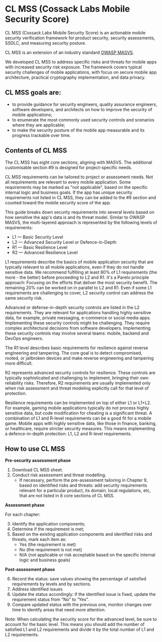 # CL MSS (Cossack Labs Mobile Security Score)
CL MSS (Cossack Labs Mobile Security Score) is an actionable mobile security verification framework for product security, security assessments, SSDLC, and measuring security posture.

CL MSS is an extension of an industry standard [OWASP MASVS](https://mas.owasp.org/MASVS/).

We developed CL MSS to address specific risks and threats for mobile apps with increased security risk exposure. The framework covers typical security challenges of mobile applications, with focus on secure mobile app architecture, practical cryptography implementation, and data privacy.

## CL MSS goals are:

- to provide guidance for security engineers, quality assurance engineers, software developers, and architects on how to improve the security of mobile applications;
- to enumerate the most commonly used security controls and scenarios where they are applicable;
- to make the security posture of the mobile app measurable and its progress trackable over time.

## Contents of CL MSS

The CL MSS has eight core sections, aligning with MASVS. The additional customisable section #9 is designed for project-specific needs. 

CL MSS requirements can be tailored to project or assessment needs. Not all requirements are relevant to every mobile application. Some requirements may be marked as "not applicable", based on the specific internal logic and business goals. If the app has unique security requirements not listed in CL MSS, they can be added to the #9 section and counted toward the mobile security score of the app.

This guide breaks down security requirements into several levels based on how sensitive the app's data is and its threat model. Similar to OWASP MASVS, the multi-layered approach is represented by the following levels of requirements: 

- L1 — Basic Security Level
- L2 — Advanced Security Level or Defence-in-Depth
- R1 — Basic Resilience Level
- R2 — Advanced Resilience Level

L1 requirements describe the basics of mobile application security that are typically relevant to all mobile applications, even if they do not handle sensitive data. We recommend fulfilling at least 80% of L1 requirements (the more - the better) before proceeding to L2 and R1. It's a Pareto principle approach: Focusing on the efforts that deliver the most security benefit. The remaining 20% can be worked on in parallel to L2 and R1. Even if some L1 requirements are challenging to cover, L2 security control can address the same security risk.

Advanced or defense-in-depth security controls are listed in the L2 requirements. They are relevant for applications handling highly sensitive data, for example, private messaging, e-commerce or social media apps. Implementing these security controls might be challenging. They require complex architectural decisions from software developers. Implementing these security controls may involve several teams: mobile, backend and DevOps engineers.

The R1 level describes basic requirements for resilience against reverse engineering and tampering. The core goal is to detect compromised, rooted, or jailbroken devices and make reverse engineering and tampering more difficult.

R2 represents advanced security controls for resilience. These controls are typically sophisticated and challenging to implement, bringing their own reliability risks. Therefore, R2 requirements are usually implemented only when risk assessment and threat modeling explicitly call for that level of protection.

Resilience requirements can be implemented on top of either L1 or L1+L2. For example, gaming mobile applications typically do not process highly sensitive data, but code modification for cheating is a significant threat. A combination of L1 and R-level requirements can be a good fit for a mobile game. Mobile apps with highly sensitive data, like those in finance, banking, or healthcare, require stricter security measures. This means implementing a defence-in-depth protection: L1, L2 and R-level requirements.

## How to use CL MSS

**Pre-security assessment phase**

1. Download CL MSS sheet. 
2. Conduct risk assessment and threat modelling. 
    * If necessary, perform the pre-assessment tailoring in Chapter 9, based on identified risks and threats: add security requirements relevant for a particular product, its domain, local regulations, etc, that are not listed in 8 core sections of CL MSS.       

**Assessment phase**

For each chapter: 

3. Identify the application components; 
4. Determine if the requirement is met; 
5. Based on the existing application components and identified risks and threats, mark each item as:
    * Yes (the requirement is met) 
    * No (the requirement is not met) 
    * N/A (not applicable or risk acceptable based on the specific internal logic and business goals)

**Post-assessment phase**

6. Record the status: save values showing the percentage of satisfied requirements by levels and by sections. 
7. Address identified issues 
8. Update the status accordingly: if the identified issue is fixed, update the requirement status from “No” to “Yes”.
9. Compare updated status with the previous one, monitor changes over time to identify areas that need more attention.


Note: When calculating the security score for the advanced level, be sure to account for the basic level. This means you should add the number of satisfied L1 and L2 requirements and divide it by the total number of L1 and L2 requirements.